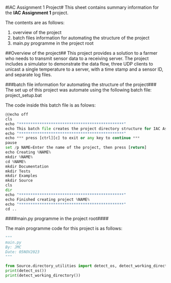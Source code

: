 #IAC Assignment 1 Project#
This sheet contains summary information for the **IAC Assignment 1** project. 

The contents are as follows:

1. overview of the project
2. batch files information for automating the structure of the project
3. main.py programme in the project root

##Overview of the project##
This project provides a solution to a farmer who needs to transmit sensor data to a receiving server. The project includes a simulator to demonstrate the data flow, three UDP clients to unicast a single temperature to a server, with a time stamp and a sensor ID, and separate log files. 

###batch file information for automating the structure of the project###
The set up of this project was automate using the following batch file:
project_setup.bat

The code inside this batch file is as folows:
```python
@@echo off
cls
echo "**********************************************"
echo This batch file creates the project directory structure for IAC Assignment1 project A1 by JMC
echo "**********************************************"
echo *** press [ctrl][c] to exit or any key to continue ***
pause 
set /p NAME=Enter the name of the project, then press [return]  
echo Creating %NAME%
mkdir %NAME%
cd %NAME%
mkdir Documentation
mkdir Tests
mkdir Examples
mkdir Source
cls
dir
echo "**********************************************"
echo Finished creating project %NAME%
echo "**********************************************"
cd ..
```

####main.py programme in the project root####

The main programme code for this project is as follows:

```python
"""
main.py
By: JMC
Date: 05NOV2023
"""

from Source.directory_utilities import detect_os, detect_working_directory
print(detect_os())
print(detect_working_directory())        
```




